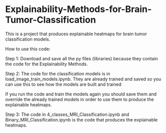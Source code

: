 # Explainability-Methods-for-Brain-Tumor-Classification

This is a project that produces explainable heatmaps for brain tumor classification models.

How to use this code:

Step 1: 
Download and save all the py files (libraries) because they contain the code for the Explainability Methods. 

Step 2: 
The code for the classification models is in load_image_train_models.ipynb. They are already trained and saved so you can use this to see how the models are built and trained

If you run the code and train the models again you should save them and override the already trained models in order to use them to produce the explainable heatmaps.

Step 3:
The code in  4_classes_MRI_Classification.ipynb and Binary_MRI_Classification.ipynb is the code that produces the explainable heatmaps.
